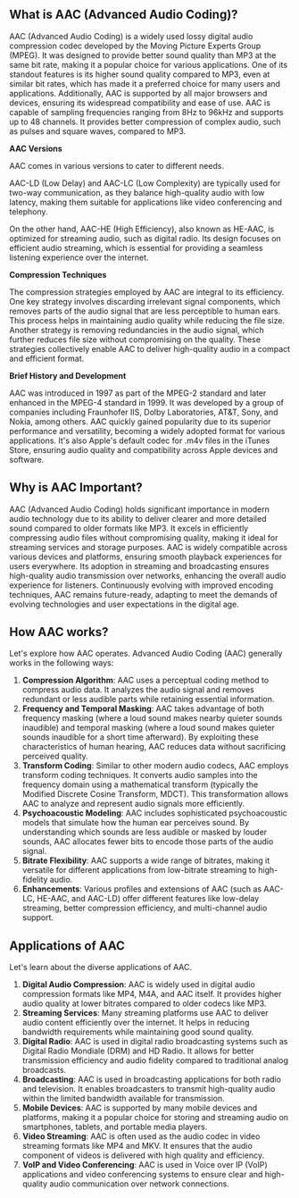 ## What is AAC (Advanced Audio Coding)?

AAC (Advanced Audio Coding) is a widely used lossy digital audio compression codec developed by the Moving Picture Experts Group (MPEG). It was designed to provide better sound quality than MP3 at the same bit rate, making it a popular choice for various applications. One of its standout features is its higher sound quality compared to MP3, even at similar bit rates, which has made it a preferred choice for many users and applications. Additionally, AAC is supported by all major browsers and devices, ensuring its widespread compatibility and ease of use. AAC is capable of sampling frequencies ranging from 8Hz to 96kHz and supports up to 48 channels. It provides better compression of complex audio, such as pulses and square waves, compared to MP3.

**AAC Versions**

AAC comes in various versions to cater to different needs. 

AAC-LD (Low Delay) and AAC-LC (Low Complexity) are typically used for two-way communication, as they balance high-quality audio with low latency, making them suitable for applications like video conferencing and telephony. 

On the other hand, AAC-HE (High Efficiency), also known as HE-AAC, is optimized for streaming audio, such as digital radio. Its design focuses on efficient audio streaming, which is essential for providing a seamless listening experience over the internet.

**Compression Techniques**

The compression strategies employed by AAC are integral to its efficiency. One key strategy involves discarding irrelevant signal components, which removes parts of the audio signal that are less perceptible to human ears. This process helps in maintaining audio quality while reducing the file size. Another strategy is removing redundancies in the audio signal, which further reduces file size without compromising on the quality. These strategies collectively enable AAC to deliver high-quality audio in a compact and efficient format.

**Brief History and Development**

AAC was introduced in 1997 as part of the MPEG-2 standard and later enhanced in the MPEG-4 standard in 1999. It was developed by a group of companies including Fraunhofer IIS, Dolby Laboratories, AT&T, Sony, and Nokia, among others. AAC quickly gained popularity due to its superior performance and versatility, becoming a widely adopted format for various applications. It's also Apple's default codec for .m4v files in the iTunes Store, ensuring audio quality and compatibility across Apple devices and software.

## Why is AAC Important?

AAC (Advanced Audio Coding) holds significant importance in modern audio technology due to its ability to deliver clearer and more detailed sound compared to older formats like MP3. It excels in efficiently compressing audio files without compromising quality, making it ideal for streaming services and storage purposes. AAC is widely compatible across various devices and platforms, ensuring smooth playback experiences for users everywhere. Its adoption in streaming and broadcasting ensures high-quality audio transmission over networks, enhancing the overall audio experience for listeners. Continuously evolving with improved encoding techniques, AAC remains future-ready, adapting to meet the demands of evolving technologies and user expectations in the digital age.

## How AAC works?

Let's explore how AAC operates. Advanced Audio Coding (AAC) generally works in the following ways:

1. **Compression Algorithm**: AAC uses a perceptual coding method to compress audio data. It analyzes the audio signal and removes redundant or less audible parts while retaining essential information.
1. **Frequency and Temporal Masking**: AAC takes advantage of both frequency masking (where a loud sound makes nearby quieter sounds inaudible) and temporal masking (where a loud sound makes quieter sounds inaudible for a short time afterward). By exploiting these characteristics of human hearing, AAC reduces data without sacrificing perceived quality.
1. **Transform Coding**: Similar to other modern audio codecs, AAC employs transform coding techniques. It converts audio samples into the frequency domain using a mathematical transform (typically the Modified Discrete Cosine Transform, MDCT). This transformation allows AAC to analyze and represent audio signals more efficiently.
1. **Psychoacoustic Modeling**: AAC includes sophisticated psychoacoustic models that simulate how the human ear perceives sound. By understanding which sounds are less audible or masked by louder sounds, AAC allocates fewer bits to encode those parts of the audio signal.
1. **Bitrate Flexibility**: AAC supports a wide range of bitrates, making it versatile for different applications from low-bitrate streaming to high-fidelity audio.
1. **Enhancements**: Various profiles and extensions of AAC (such as AAC-LC, HE-AAC, and AAC-LD) offer different features like low-delay streaming, better compression efficiency, and multi-channel audio support.

## Applications of AAC

Let's learn about the diverse applications of AAC.

1. **Digital Audio Compression**: AAC is widely used in digital audio compression formats like MP4, M4A, and AAC itself. It provides higher audio quality at lower bitrates compared to older codecs like MP3.
1. **Streaming Services**: Many streaming platforms use AAC to deliver audio content efficiently over the internet. It helps in reducing bandwidth requirements while maintaining good sound quality.
1. **Digital Radio**: AAC is used in digital radio broadcasting systems such as Digital Radio Mondiale (DRM) and HD Radio. It allows for better transmission efficiency and audio fidelity compared to traditional analog broadcasts.
1. **Broadcasting**: AAC is used in broadcasting applications for both radio and television. It enables broadcasters to transmit high-quality audio within the limited bandwidth available for transmission.
1. **Mobile Devices**: AAC is supported by many mobile devices and platforms, making it a popular choice for storing and streaming audio on smartphones, tablets, and portable media players.
1. **Video Streaming**: AAC is often used as the audio codec in video streaming formats like MP4 and MKV. It ensures that the audio component of videos is delivered with high quality and efficiency.
1. **VoIP and Video Conferencing**: AAC is used in Voice over IP (VoIP) applications and video conferencing systems to ensure clear and high-quality audio communication over network connections.




